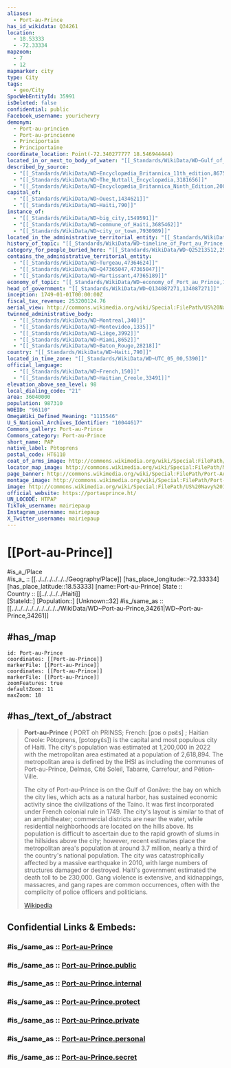 ```yaml
---
aliases:
  - Port-au-Prince
has_id_wikidata: Q34261
location:
  - 18.53333
  - -72.33334
mapzoom:
  - 7
  - 12
mapmarker: city
type: City
tags:
  - geo/City
SpocWebEntityId: 35991
isDeleted: false
confidential: public
Facebook_username: yourichevry
demonym:
  - Port-au-princien
  - Port-au-princienne
  - Principortain
  - Principortaine
coordinate_location: Point(-72.340277777 18.546944444)
located_in_or_next_to_body_of_water: "[[_Standards/WikiData/WD~Gulf_of_Gonâve,844003]]"
described_by_source:
  - "[[_Standards/WikiData/WD~Encyclopædia_Britannica_11th_edition,867541]]"
  - "[[_Standards/WikiData/WD~The_Nuttall_Encyclopædia,3181656]]"
  - "[[_Standards/WikiData/WD~Encyclopædia_Britannica_Ninth_Edition,20096917]]"
capital_of:
  - "[[_Standards/WikiData/WD~Ouest,1434621]]"
  - "[[_Standards/WikiData/WD~Haiti,790]]"
instance_of:
  - "[[_Standards/WikiData/WD~big_city,1549591]]"
  - "[[_Standards/WikiData/WD~commune_of_Haiti,3685462]]"
  - "[[_Standards/WikiData/WD~city_or_town,7930989]]"
located_in_the_administrative_territorial_entity: "[[_Standards/WikiData/WD~Port_au_Prince_Arrondissement,2222007]]"
history_of_topic: "[[_Standards/WikiData/WD~timeline_of_Port_au_Prince,16933297]]"
category_for_people_buried_here: "[[_Standards/WikiData/WD~Q25213512,25213512]]"
contains_the_administrative_territorial_entity:
  - "[[_Standards/WikiData/WD~Turgeau,47364624]]"
  - "[[_Standards/WikiData/WD~Q47365047,47365047]]"
  - "[[_Standards/WikiData/WD~Martissant,47365189]]"
economy_of_topic: "[[_Standards/WikiData/WD~economy_of_Port_au_Prince,106020406]]"
head_of_government: "[[_Standards/WikiData/WD~Q134087271,134087271]]"
inception: 1749-01-01T00:00:00Z
fiscal_tax_revenue: 253200124.76
aerial_view: http://commons.wikimedia.org/wiki/Special:FilePath/US%20Navy%20100316-N-5961C-020%20An%20aerial%20view%20of%20Port-au-Prince%2C%20Haiti%20shows%20the%20proximity%20of%20homes%2C%20many%20damaged%20in%20a%20major%20earthquake%20and%20subsequent%20aftershocks.jpg
twinned_administrative_body:
  - "[[_Standards/WikiData/WD~Montreal,340]]"
  - "[[_Standards/WikiData/WD~Montevideo,1335]]"
  - "[[_Standards/WikiData/WD~Liège,3992]]"
  - "[[_Standards/WikiData/WD~Miami,8652]]"
  - "[[_Standards/WikiData/WD~Baton_Rouge,28218]]"
country: "[[_Standards/WikiData/WD~Haiti,790]]"
located_in_time_zone: "[[_Standards/WikiData/WD~UTC_05_00,5390]]"
official_language:
  - "[[_Standards/WikiData/WD~French,150]]"
  - "[[_Standards/WikiData/WD~Haitian_Creole,33491]]"
elevation_above_sea_level: 98
local_dialing_code: "21"
area: 36040000
population: 987310
WOEID: "96110"
OmegaWiki_Defined_Meaning: "1115546"
U_S_National_Archives_Identifier: "10044617"
Commons_gallery: Port-au-Prince
Commons_category: Port-au-Prince
short_name: PAP
native_label: Pòtoprens
postal_code: HT6110
coat_of_arms_image: http://commons.wikimedia.org/wiki/Special:FilePath/Armes%20de%20la%20Ville%20de%20Port-au-Prince.svg
locator_map_image: http://commons.wikimedia.org/wiki/Special:FilePath/Map%20of%20Arrondissement%20de%20Port-au-Prince.png
page_banner: http://commons.wikimedia.org/wiki/Special:FilePath/Port-Au-Prince%20banner.jpg
montage_image: http://commons.wikimedia.org/wiki/Special:FilePath/Port-au-Prince%20Montage.jpg
image: http://commons.wikimedia.org/wiki/Special:FilePath/US%20Navy%20100221-N-5787K-002%20An%20aerial%20view%20of%20the%20logistical%20area%20near%20the%20port%20in%20Port-au-Prince%20%28cropped%29.jpg
official_website: https://portauprince.ht/
UN_LOCODE: HTPAP
TikTok_username: mairiepaup
Instagram_username: mairiepaup
X_Twitter_username: mairiepaup
---
```


# [[Port-au-Prince]] 

#is_a_/Place  
#is_a_ :: [[../../../../../../Geography/Place]] 
[has_place_longitude::-72.33334] 
[has_place_latitude::18.53333] 
[name::Port-au-Prince] 
State ::  
Country :: [[../../../../Haiti]]  
[StateId::] 
[Population::] 
[Unknown::32] 
#is_/same_as :: [[../../../../../../../../../WikiData/WD~Port-au-Prince,34261|WD~Port-au-Prince,34261]] 

## #has_/map 

```leaflet
id: Port-au-Prince
coordinates: [[Port-au-Prince]] 
markerFile: [[Port-au-Prince]] 
coordinates: [[Port-au-Prince]] 
markerFile: [[Port-au-Prince]] 
zoomFeatures: true 
defaultZoom: 11 
maxZoom: 18
```

## #has_/text_of_/abstract 

> **Port-au-Prince** ( PORT oh PRINSS; French: [pɔʁ o pʁɛ̃s] ; Haitian Creole: Pòtoprens, [pɔtopɣɛ̃s]) is the capital and most populous city of Haiti. The city's population was estimated at 1,200,000 in 2022 with the metropolitan area estimated at a population of 2,618,894.  The metropolitan area is defined by the IHSI as including the communes of Port-au-Prince, Delmas, Cité Soleil, Tabarre, Carrefour, and Pétion-Ville.
>
> The city of Port-au-Prince is on the Gulf of Gonâve: the bay on which the city lies, which acts as a natural harbor, has sustained economic activity since the civilizations of the Taíno. It was first incorporated under French colonial rule in 1749. The city's layout is similar to that of an amphitheater; commercial districts are near the water, while residential neighborhoods are located on the hills above. Its population is difficult to ascertain due to the rapid growth of slums in the hillsides above the city; however, recent estimates place the metropolitan area's population at around 3.7 million, nearly a third of the country's national population. The city was catastrophically affected by a massive earthquake in 2010, with large numbers of structures damaged or destroyed. Haiti's government estimated the death toll to be 230,000. Gang violence is extensive, and kidnappings, massacres, and gang rapes are common occurrences, often with the complicity of police officers and politicians.
>
> [Wikipedia](https://en.wikipedia.org/wiki/Port-au-Prince)  



## Confidential Links & Embeds: 

### #is_/same_as :: [Port-au-Prince](/_Standards/Earth/Continent/America~Caribbean/Haiti/Departments~Haiti/Ouest/City/Port-au-Prince.md) 

### #is_/same_as :: [Port-au-Prince.public](/_public/Earth/Continent/America~Caribbean/Haiti/Departments~Haiti/Ouest/City/Port-au-Prince.public.md) 

### #is_/same_as :: [Port-au-Prince.internal](/_internal/Earth/Continent/America~Caribbean/Haiti/Departments~Haiti/Ouest/City/Port-au-Prince.internal.md) 

### #is_/same_as :: [Port-au-Prince.protect](/_protect/Earth/Continent/America~Caribbean/Haiti/Departments~Haiti/Ouest/City/Port-au-Prince.protect.md) 

### #is_/same_as :: [Port-au-Prince.private](/_private/Earth/Continent/America~Caribbean/Haiti/Departments~Haiti/Ouest/City/Port-au-Prince.private.md) 

### #is_/same_as :: [Port-au-Prince.personal](/_personal/Earth/Continent/America~Caribbean/Haiti/Departments~Haiti/Ouest/City/Port-au-Prince.personal.md) 

### #is_/same_as :: [Port-au-Prince.secret](/_secret/Earth/Continent/America~Caribbean/Haiti/Departments~Haiti/Ouest/City/Port-au-Prince.secret.md)

